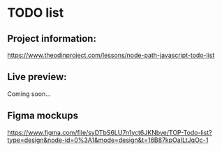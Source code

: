 # TODO list

## Project information:
https://www.theodinproject.com/lessons/node-path-javascript-todo-list

## Live preview:
Coming soon...

## Figma mockups
https://www.figma.com/file/syDTbS6LU7n1yct6JKNbve/TOP-Todo-list?type=design&node-id=0%3A1&mode=design&t=16B87kpOaILtJqOc-1